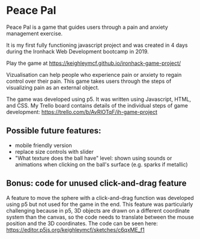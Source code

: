 # Peace Pal

Peace Pal is a game that guides users through a pain and anxiety management exercise. 

It is my first fully functioning javascript project and was created in 4 days during the Ironhack Web Development bootcamp in 2019.

Play the game at https://keighleymcf.github.io/ironhack-game-project/

Vizualisation can help people who experience pain or anxiety to regain control over their pain.
This game takes users through the steps of visualizing pain as an external object.

The game was developed using p5. It was written using Javascript, HTML, and CSS.
My Trello board contains details of the individual steps of game development: https://trello.com/b/AvRlOTqF/ih-game-project

## Possible future features:

- mobile friendly version
- replace size controls with slider
- "What texture does the ball have" level: shown using sounds or animations when clicking on the ball's surface (e.g. sparks if metallic)

## Bonus: code for unused click-and-drag feature

A feature to move the sphere with a click-and-drag function was developed using p5 but not used for the game in the end. This feature was particularly challenging because in p5, 3D objects are drawn on a different coordinate system than the canvas, so the code needs to translate between the mouse position and the 3D coordinates.
The code can be seen here: https://editor.p5js.org/keighleymcf/sketches/c6qxME_f1
